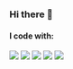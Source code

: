 ### Hi there 👋

<!--
**wxt3355/wxt3355** is a ✨ _special_ ✨ repository because its `README.md` (this file) appears on your GitHub profile.

Here are some ideas to get you started:

- 🔭 I’m currently working on ...
- 🌱 I’m currently learning ...
- 👯 I’m looking to collaborate on ...
- 🤔 I’m looking for help with ...
- 💬 Ask me about ...
- 📫 How to reach me: ...
- 😄 Pronouns: ...
- ⚡ Fun fact: ...
-->
<!--
![wxt3355's GitHub stats](https://github-readme-stats.vercel.app/api?username=wxt3355)
-->
<h4>I code with:</h4>
<img src="https://img.shields.io/badge/python-yellow"></img>
<img src="https://img.shields.io/badge/django-green"></img>
<img src="https://img.shields.io/badge/flutter-blue"></img>
<img src="https://img.shields.io/badge/java-orange"></img>
<img src="https://img.shields.io/badge/c/c++-brightgreen"></img>
